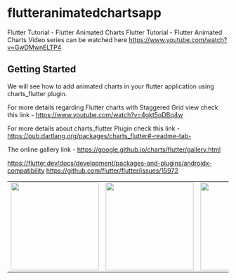 # flutteranimatedchartsapp

Flutter Tutorial - Flutter Animated Charts
Flutter Tutorial - Flutter Animated Charts Video series can be watched here https://www.youtube.com/watch?v=GwDMwnELTP4

## Getting Started

We will see how to add animated charts in your flutter application using charts_flutter plugin.
 
For more details regarding Flutter charts with Staggered Grid view check this link - https://www.youtube.com/watch?v=4gkt5qDBq4w

For more details about charts_flutter Plugin check this link - https://pub.dartlang.org/packages/charts_flutter#-readme-tab-

The online gallery link - https://google.github.io/charts/flutter/gallery.html

https://flutter.dev/docs/development/packages-and-plugins/androidx-compatibility
https://github.com/flutter/flutter/issues/15972 

<div style="text-align: center">
    <table>
        <tr>
            <td style="text-align: center">
                    <img src="https://github.com/whatsupcoders/FlutterAnimatedCharts/blob/master/assets/Screenshot_1559363591.png" width="200"/>
            </td>            
            <td style="text-align: center">              
                      <img src="https://github.com/whatsupcoders/FlutterAnimatedCharts/blob/master/assets/Screenshot_1559363135.png" width="200"/>
            </td>
            <td style="text-align: center">
                     <img src="https://github.com/whatsupcoders/FlutterAnimatedCharts/blob/master/assets/Screenshot_1559363122.png" width="200"/>
            </td>
            <td style="text-align: center">
                     <img src="https://github.com/whatsupcoders/FlutterAnimatedCharts/blob/master/assets/animatedcharts.gif" width="200"/>
            </td>            
      </tr>
  </table>
  </div>

